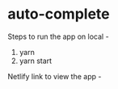 # auto-complete

Steps to run the app on local - 

1. yarn
2. yarn start

Netlify link to view the app - 